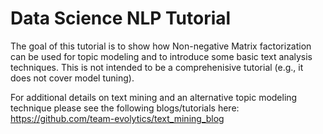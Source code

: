 # Data Science NLP Tutorial

The goal of this tutorial is to show how Non-negative Matrix factorization can be used for topic modeling and to introduce some basic text analysis techniques.  This is not intended to be a comprehenisive tutorial (e.g., it does not cover model tuning).  

For additional details on text mining and an alternative topic modeling technique please see the following blogs/tutorials here: 
https://github.com/team-evolytics/text_mining_blog
 
